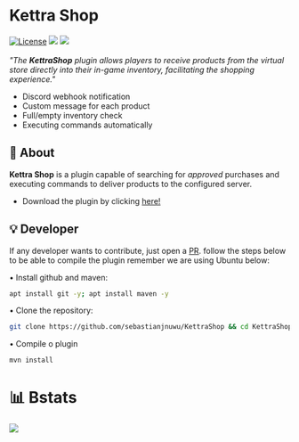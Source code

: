 # Kettra Shop

  <a href="https://opensource.org/licenses/Apache-2.0"><img alt="License" src="https://img.shields.io/badge/License-Apache%202.0-orange.svg"/></a>
  <a href="https://app.codacy.com/gh/sebastianjnuwu/KettraShop/dashboard?utm_source=gh&utm_medium=referral&utm_content=&utm_campaign=Badge_grade"><img src="https://app.codacy.com/project/badge/Grade/c3793767a2cd498da1ae8dea9ebbba3c"/></a>
  <a href="https://discord.gg/NDzFeDp8YE"><img src="https://discordapp.com/api/guilds/893997835412971570/widget.png"></a>
  <br>
  <br>
   <i>"The <b>KettraShop</b> plugin allows players to receive products from the virtual store directly into their in-game inventory, facilitating the shopping experience."</i>
  
   - Discord webhook notification 
   - Custom message for each product 
   - Full/empty inventory check 
   - Executing commands automatically 
</p>
<div>

## 📖 About

 <b>Kettra Shop</b> is a plugin capable of searching for <i>approved</i> purchases and executing commands to deliver products to the configured server.
 
 - Download the plugin by clicking [here!](https://cdn.discordapp.com/attachments/1010559525436264458/1123932813608091729/KettraShop-1.2.7-SNAPSHORT.jar)
 
## 💡 Developer 

 If any developer wants to contribute, just open a [PR](https://github.com/sebastianjnuwu/KettraShop/pulls). follow the steps below to be able to compile the plugin remember we are using Ubuntu below:
 
 • Install github and maven: 
 ```bash
 apt install git -y; apt install maven -y
 ```
 
 • Clone the repository:
 ```bash
 git clone https://github.com/sebastianjnuwu/KettraShop && cd KettraShop
 ```
 
 • Compile o plugin
 ```bash
 mvn install 
 ```

# 📊 Bstats

![](https://bstats.org/signatures/bukkit/KettraShop.svg)
